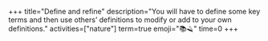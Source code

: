 +++
title="Define and refine"
description="You will have to define some key terms and then use others’ definitions to modify or add to your own definitions."
activities=["nature"]
term=true
emoji="📚🪒"
time=0
+++
